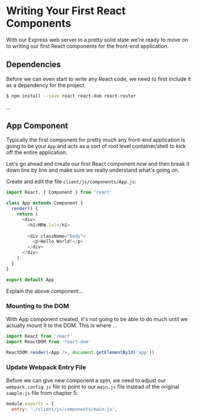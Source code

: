 # Writing Your First React Components

With our Express web server in a pretty solid state we're ready to move on to writing our first React components for the front-end application.

## Dependencies

Before we can even start to write any React code, we need to first include it as a dependency for the project.

```bash
$ npm install --save react react-dom react-router
```

...

## App Component

Typically the first component for pretty much any front-end application is going to be your `App` and acts as a sort of root level container/shell to kick off the entire application.

Let's go ahead and create our first React component now and then break it down line by line and make sure we really understand what's going on.  

Create and edit the file `client/js/components/App.js`:

```javascript
import React, { Component } from 'react'

class App extends Component {
  render() {
    return (
      <div>
        <h1>MRW.lol</h1>
        
        <div className="body">
          <p>Hello World!</p>
        </div>
      </div>
    )
  }
}

export default App
```

Explain the above component...

### Mounting to the DOM

With App component created, it's not going to be able to do much until we actually mount it to the DOM.  This is where ...

```javascript
import React from 'react'
import ReactDOM from 'react-dom'

ReactDOM.render(<App />, document.getElementById('app'))
```


### Update Webpack Entry File

Before we can give new component a spin, we need to adjust our `webpack.config.js` file to point to our `main.js` file instead of the original `sample.js` file from chapter 5:

```javascript
module.exports = {
  entry: './client/js/components/main.js',
```



